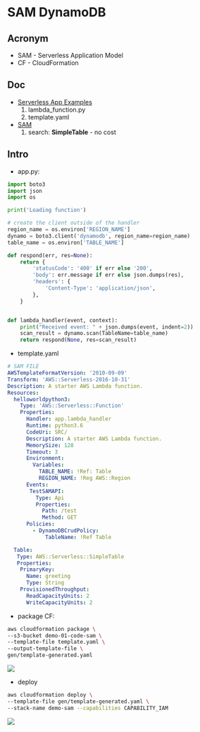 # SAM DynamoDB

## Acronym
* SAM - Serverless Application Model
* CF - CloudFormation

## Doc
* [Serverless App Examples](https://github.com/amazon-archives/serverless-app-examples/tree/master/python)
    1. lambda_function.py
    2. template.yaml
* [SAM](https://github.com/aws/serverless-application-model/blob/master/versions/2016-10-31.md)
    1. search: **SimpleTable** - no cost

## Intro
* app.py:
````python
import boto3
import json
import os

print('Loading function')

# create the client outside of the handler
region_name = os.environ['REGION_NAME']
dynamo = boto3.client('dynamodb', region_name=region_name)
table_name = os.environ['TABLE_NAME']

def respond(err, res=None):
    return {
        'statusCode': '400' if err else '200',
        'body': err.message if err else json.dumps(res),
        'headers': {
            'Content-Type': 'application/json',
        },
    }


def lambda_handler(event, context):
    print("Received event: " + json.dumps(event, indent=2))
    scan_result = dynamo.scan(TableName=table_name)
    return respond(None, res=scan_result)
````

* template.yaml
````yaml
# SAM FILE
AWSTemplateFormatVersion: '2010-09-09'
Transform: 'AWS::Serverless-2016-10-31'
Description: A starter AWS Lambda function.
Resources:
  helloworldpython3:
    Type: 'AWS::Serverless::Function'
    Properties:
      Handler: app.lambda_handler
      Runtime: python3.6
      CodeUri: SRC/
      Description: A starter AWS Lambda function.
      MemorySize: 128
      Timeout: 3
      Environment:
        Variables:
          TABLE_NAME: !Ref: Table
          REGION_NAME: !Reg AWS::Region
      Events:
       TestSAMAPI:
         Type: Api
         Properties:
           Path: /test
           Method: GET
      Policies:
        - DynamoDBCrudPolicy:
            TableName: !Ref Table

  Table:
   Type: AWS::Serverless::SimpleTable
   Properties: 
    PrimaryKey:
      Name: greeting
      Type: String
    ProvisionedThroughput:
      ReadCapacityUnits: 2
      WriteCapacityUnits: 2
````

* package CF:
````bash
aws cloudformation package \
--s3-bucket demo-01-code-sam \
--template-file template.yaml \
--output-template-file \
gen/template-generated.yaml
````
[<img src="https://i.imgur.com/fZd02YQ.png">](https://i.imgur.com/fZd02YQ.png)

* deploy
````bash
aws cloudformation deploy \
--template-file gen/template-generated.yaml \
--stack-name demo-sam --capabilities CAPABILITY_IAM
````
[<img src="https://i.imgur.com/sxZkBUI.png">](https://i.imgur.com/sxZkBUI.png)
